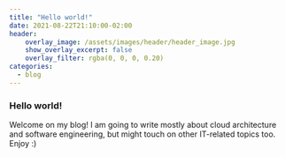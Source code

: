 ```yaml
---
title: "Hello world!"
date: 2021-08-22T21:10:00-02:00
header:
    overlay_image: /assets/images/header/header_image.jpg
    show_overlay_excerpt: false
    overlay_filter: rgba(0, 0, 0, 0.20)
categories:
  - blog
---
```


### Hello world! 

Welcome on my blog! I am going to write mostly about cloud architecture and software engineering, but might touch on other IT-related topics too. Enjoy :)
